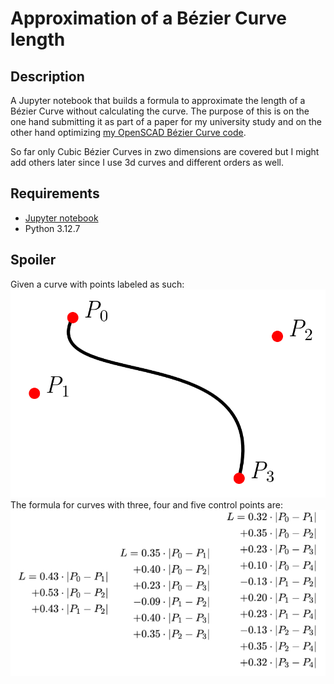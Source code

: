 # Approximation of a Bézier Curve length 

## Description
A Jupyter notebook that builds a formula to approximate the length of a Bézier Curve without calculating the curve. The purpose of this is on the one hand submitting it as part of a paper for my university study and on the other hand optimizing 
[my OpenSCAD Bézier Curve code](https://benjaminwand.github.io/verbose-cv/projects/bezier_curves.html). 

So far only Cubic Bézier Curves in zwo dimensions are covered but I might add others later since I use 3d curves and different orders as well.

## Requirements
* [Jupyter notebook](https://www.studytonight.com/post/how-to-install-jupyter-notebook-without-anaconda-on-windows)
* Python 3.12.7

## Spoiler
Given a curve with points labeled as such:
![abb1.png](abb1.png)
The formula for curves with three, four and five control points are:
![lengthformula.jpg](lengthformula.jpg)